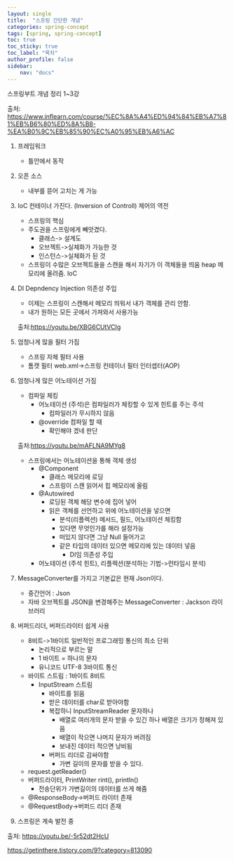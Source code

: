 ```yaml
---
layout: single
title:  "스프링 간단한 개념"
categories: spring-concept
tags: [spring, spring-concept]
toc: true
toc_sticky: true
toc_label: "목차"
author_profile: false
sidebar:
    nav: "docs"
---
```




스프링부트 개념 정리 1~3강

출처: <https://www.inflearn.com/course/%EC%8A%A4%ED%94%84%EB%A7%81%EB%B6%80%ED%8A%B8-%EA%B0%9C%EB%85%90%EC%A0%95%EB%A6%AC>



1. 프레임워크
   
   - 틀안에서 동작
2. 오픈 소스
   
   - 내부를 뜯어 고치는 게 가능
3. IoC 컨테이너 가진다. (Inversion of Controll) 제어의 역전
   - 스프링의 핵심
   - 주도권을 스프링에게 빼앗겼다.
     - 클래스-> 설계도
     - 오브젝트->실체화가 가능한 것
     - 인스턴스->실체화가 된 것
   - 스프링이 수많은 오브젝트들을 스캔을 해서 자기가 이 객체들을 띄움 heap 메모리에 올려줌. IoC 
4. DI Depndency Injection 의존성 주입
   - 이제는 스프링이 스캔해서 메모리 띄워서 내가 객체를 관리 안함.
   - 내가 원하는 모든 곳에서 가져와서 사용가능

   출처:<https://youtu.be/XBG6CUtVCIg>
   
5. 엄청나게 많을 필터 가짐
   - 스프링 자체 필터 사용
   - 톰캣 필터 web.xml->스프링 컨테이너 필터 인터셉터(AOP)
6. 엄청나게 많은 어노테이션 가짐
   - 컴파일 체킹
     - 어노테이션 (주석)은 컴파일러가 체킹할 수 있게 힌트를 주는 주석
       - 컴파일러가 무시하지 않음
     - @override 컴파일 할 때 
       - 확인해야 겠네 판단

   출처:<https://youtu.be/mAFLNA9MYg8>

   - 스프링에서는 어노테이션을 통해 객체 생성
     - @Component
       - 클래스 메모리에 로딩
       - 스프링이 스캔 읽어서 힙 메모리에 올림
     - @Autowired
       - 로딩된 객체 해당 변수에 집어 넣어
       - 읽은 객체를 선언하고 위에 어노테이션을 넣으면
         - 분석(리플렉션) 메서드, 필드, 어노테이션 체킹함
         - 있다면 무엇인가를 해라 설정가능
         - 떠있지 않다면 그냥 Null 들어가고
         - 같은 타입의 데이터 있으면 메모리에 있는 데이터 넣음
           - DI임 의존성 주입 
     - 어노테이션 (주석 힌트), 리플렉션(분석하는 기법->런타임시 분석)
7. MessageConverter를 가지고 기본값은 현재 Json이다.
   - 중간언어 : Json
   - 자바 오브젝트를 JSON을 변경해주는 MessageConverter : Jackson 라이브러리
8. 버퍼드리더, 버퍼드라이터 쉽게 사용
   - 8비트->1바이트 일반적인 프로그래밍 통신의 최소 단위
     - 논리적으로 부르는 말
     - 1 바이트 = 하나의 문자
     - 유니코드 UTF-8 3바이트 통신
   - 바이트 스트림 : 1바이트 8비트 
     - InputStream 스트림 
       - 바이트를 읽음
       - 받은 데이터를 char로 받아야함
       - 복잡하니 InputStreamReader 문자하나
         - 배열로 여러개의 문자 받을 수 있긴 하나 배열은 크기가 정해져 있음
         - 배열이 작으면 나머지 문자가 버려짐
         - 보내진 데이터 적으면 낭비됨
       - 버퍼드 리더로 감싸야함
         - 가변 길이의 문자를 받을 수 있다.
   - request.getReader()
   - 버퍼드라이터, PrintWriter rint(), println()
     - 전송단위가 가변길이의 데이터를 쓰게 해줌
   - @ResponseBody->버퍼드 라이터 존재
   - @RequestBody->버퍼드 리더 존재
9. 스프링은 계속 발전 중

출처: <https://youtu.be/-5r52dt2HcU>

<https://getinthere.tistory.com/9?category=813090>